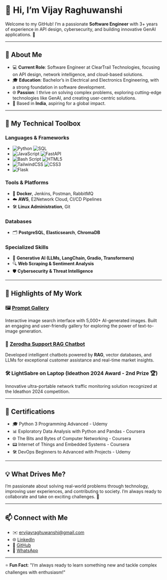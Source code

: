 # 👋 Hi, I’m **Vijay Raghuwanshi**  

Welcome to my GitHub! I’m a passionate **Software Engineer** with 3+ years of experience in API design, cybersecurity, and building innovative GenAI applications. 🚀  

---  

## 🌟 About Me  

- 💻 **Current Role**: Software Engineer at ClearTrail Technologies, focusing on API design, network intelligence, and cloud-based solutions.  
- 🎓 **Education**: Bachelor’s in Electrical and Electronics Engineering, with a strong foundation in software development.  
- 🌐 **Passion**: I thrive on solving complex problems, exploring cutting-edge technologies like GenAI, and creating user-centric solutions.  
- 📍 Based in **India**, aspiring for a global impact.  

---  

## 🚀 My Technical Toolbox  

### **Languages & Frameworks**  
- ![Python](https://img.shields.io/badge/-Python-3776AB?logo=python&logoColor=white) ![SQL](https://img.shields.io/badge/-SQL-4479A1?logo=microsoftsqlserver&logoColor=white)
- ![JavaScript](https://img.shields.io/badge/javascript-%23323330.svg?style=for-the-badge&logo=javascript&logoColor=%23F7DF1E) ![FastAPI](https://img.shields.io/badge/FastAPI-005571?style=for-the-badge&logo=fastapi)
- ![Bash Script](https://img.shields.io/badge/bash_script-%23121011.svg?style=for-the-badge&logo=gnu-bash&logoColor=white) ![HTML5](https://img.shields.io/badge/html5-%23E34F26.svg?style=for-the-badge&logo=html5&logoColor=white)
- ![TailwindCSS](https://img.shields.io/badge/tailwindcss-%2338B2AC.svg?style=for-the-badge&logo=tailwind-css&logoColor=white) ![CSS3](https://img.shields.io/badge/css3-%231572B6.svg?style=for-the-badge&logo=css3&logoColor=white)
- ![Flask](https://img.shields.io/badge/flask-%23000.svg?style=for-the-badge&logo=flask&logoColor=white)


### **Tools & Platforms**  
- 🐳 **Docker**, Jenkins, Postman, RabbitMQ  
- ☁️ **AWS**, E2Network Cloud, CI/CD Pipelines  
- 🛠 **Linux Administration**, Git  

### **Databases**  
- 🗂 **PostgreSQL**, **Elasticsearch**, **ChromaDB**  

### **Specialized Skills**  
- 🤖 **Generative AI (LLMs, LangChain, Gradio, Transformers)**  
- 🔍 **Web Scraping & Sentiment Analysis**  
- 🛡 **Cybersecurity & Threat Intelligence**  

---  

## 🌟 Highlights of My Work  

### 🖼 [Prompt Gallery](https://ervijayraghuwanshi.github.io/prompt-gallery)  
Interactive image search interface with 5,000+ AI-generated images. Built an engaging and user-friendly gallery for exploring the power of text-to-image generation.  

### 💬 [Zerodha Support RAG Chatbot](http://122.175.194.99:55000/)  
Developed intelligent chatbots powered by **RAG**, vector databases, and LLMs for exceptional customer assistance and real-time market insights.  

### 🛠 **LightSabre on Laptop** (Ideathon 2024 Award - 2nd Prize 🏆)  
Innovative ultra-portable network traffic monitoring solution recognized at the Ideathon 2024 competition.  

---  

## 🏅 Certifications  

- 🎓 Python 3 Programming Advanced - Udemy  
- 📊 Exploratory Data Analysis with Python and Pandas - Coursera  
- 🌐 The Bits and Bytes of Computer Networking - Coursera  
- 📟 Internet of Things and Embedded Systems - Coursera  
- 🛠 DevOps Beginners to Advanced with Projects - Udemy  

---  

## 💡 What Drives Me?  

I’m passionate about solving real-world problems through technology, improving user experiences, and contributing to society. I’m always ready to collaborate and take on exciting challenges. 🌱  

---  

## 📫 Connect with Me  

- ✉️ [ervijayraghuwanshi@gmail.com](mailto:ervijayraghuwanshi@gmail.com)  
- 🌐 [LinkedIn](https://www.linkedin.com/in/ervijayraghuwanshi/)  
- 🐙 [GitHub](https://github.com/ErVijayRaghuwanshi)  
- 📱 [WhatsApp](https://wa.me/+919755491130)  

---  

⭐ **Fun Fact**: "I’m always ready to learn something new and tackle complex challenges with enthusiasm!"  
